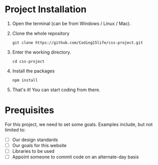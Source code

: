 # Project Installation

1. Open the terminal (can be from Windows / Linux / Mac).

2. Clone the whole repository

    `git clone https://github.com/Coding15life/css-project.git`

3. Enter the working directory. 

    `cd css-project`

4. Install the packages

    `npm install`

5. That's it! You can start coding from there.

# Prequisites

For this project, we need to set some goals. Examples include, but not limited to:

- [ ] Our design standards
- [ ] Our goals for this website
- [ ] Libraries to be used
- [ ] Appoint someone to commit code on an alternate-day basis
